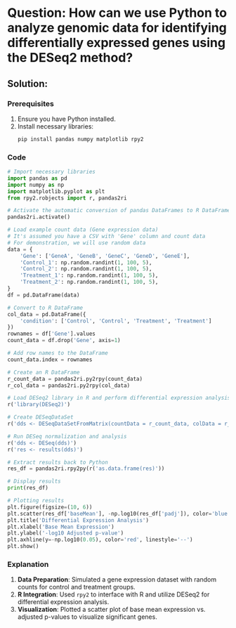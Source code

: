 # Question: How can we use Python to analyze genomic data for identifying differentially expressed genes using the DESeq2 method?

## Solution:

### Prerequisites
1. Ensure you have Python installed.
2. Install necessary libraries:
   ```bash
   pip install pandas numpy matplotlib rpy2
   ```

### Code
```python
# Import necessary libraries
import pandas as pd
import numpy as np
import matplotlib.pyplot as plt
from rpy2.robjects import r, pandas2ri

# Activate the automatic conversion of pandas DataFrames to R DataFrames
pandas2ri.activate()

# Load example count data (Gene expression data)
# It's assumed you have a CSV with 'Gene' column and count data
# For demonstration, we will use random data
data = {
    'Gene': ['GeneA', 'GeneB', 'GeneC', 'GeneD', 'GeneE'],
    'Control_1': np.random.randint(1, 100, 5),
    'Control_2': np.random.randint(1, 100, 5),
    'Treatment_1': np.random.randint(1, 100, 5),
    'Treatment_2': np.random.randint(1, 100, 5),
}
df = pd.DataFrame(data)

# Convert to R DataFrame
col_data = pd.DataFrame({
    'condition': ['Control', 'Control', 'Treatment', 'Treatment']
})
rownames = df['Gene'].values
count_data = df.drop('Gene', axis=1)

# Add row names to the DataFrame
count_data.index = rownames

# Create an R DataFrame
r_count_data = pandas2ri.py2rpy(count_data)
r_col_data = pandas2ri.py2rpy(col_data)

# Load DESeq2 library in R and perform differential expression analysis
r('library(DESeq2)')

# Create DESeqDataSet
r('dds <- DESeqDataSetFromMatrix(countData = r_count_data, colData = r_col_data, design = ~ condition)')

# Run DESeq normalization and analysis
r('dds <- DESeq(dds)')
r('res <- results(dds)')

# Extract results back to Python
res_df = pandas2ri.rpy2py(r('as.data.frame(res)'))

# Display results
print(res_df)

# Plotting results
plt.figure(figsize=(10, 6))
plt.scatter(res_df['baseMean'], -np.log10(res_df['padj']), color='blue')
plt.title('Differential Expression Analysis')
plt.xlabel('Base Mean Expression')
plt.ylabel('-log10 Adjusted p-value')
plt.axhline(y=-np.log10(0.05), color='red', linestyle='--')
plt.show()
```

### Explanation
1. **Data Preparation**: Simulated a gene expression dataset with random counts for control and treatment groups.
2. **R Integration**: Used `rpy2` to interface with R and utilize DESeq2 for differential expression analysis.
3. **Visualization**: Plotted a scatter plot of base mean expression vs. adjusted p-values to visualize significant genes.